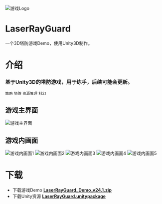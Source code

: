 ![游戏Logo](#)
# LaserRayGuard
一个3D塔防游戏Demo，使用Unity3D制作。
# 介绍
### 基于Unity3D的塔防游戏，用于练手，后续可能会更新。
`策略` `塔防` `资源管理` `科幻`
## 游戏主界面
![游戏主界面](#)
## 游戏内画面
![游戏内画面1](#)
![游戏内画面2](#)
![游戏内画面3](#)
![游戏内画面4](#)
![游戏内画面5](#)
# 下载
- 下载游戏Demo [**LaserRayGuard_Demo_v24.1.zip**]()
- 下载Unity资源 [**LaserRayGuard.unitypackage**]()
